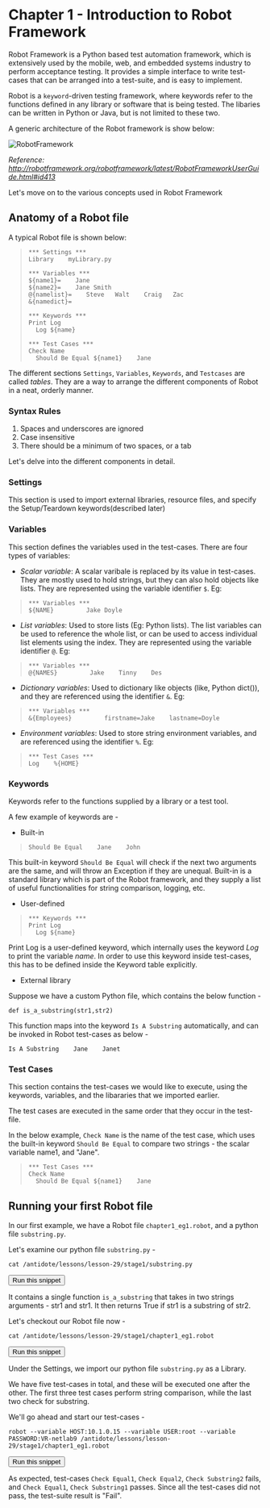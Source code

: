 # Chapter 1 - Introduction to Robot Framework

Robot Framework is a Python based test automation framework, which is extensively used by the mobile, web, and embedded systems industry to perform acceptance testing. It provides a simple interface to write test-cases that can be arranged into a test-suite, and is easy to implement.

Robot is a `keyword`-driven testing framework, where keywords refer to the functions defined in any library or software that is being tested. The libaries can be written in Python or Java, but is not limited to these two.

A generic architecture of the Robot framework is show below:


![RobotFramework]()

*Reference: http://robotframework.org/robotframework/latest/RobotFrameworkUserGuide.html#id413* 

Let's move on to the various concepts used in Robot Framework

## Anatomy of a Robot file
A typical Robot file is shown below:
>```
>*** Settings ***
>Library    myLibrary.py
>
>*** Variables ***
>${name1}=    Jane
>${name2}=    Jane Smith
>@{namelist}=    Steve   Walt    Craig   Zac
>&{namedict}=   
> 
>*** Keywords ***
>Print Log
>   Log ${name}
>
>*** Test Cases ***
>Check Name
>   Should Be Equal ${name1}    Jane 
>```

The different sections `Settings`, `Variables`, `Keywords`, and `Testcases` are called *tables*. They are a way to arrange the different components of Robot in a neat, orderly manner.

### Syntax Rules
1. Spaces and underscores are ignored
2. Case insensitive
3. There should be a minimum of two spaces, or a tab

Let's delve into the different components in detail.
### Settings
This section is used to import external libraries, resource files, and specify the Setup/Teardown keywords(described later)

### Variables
This section defines the variables used in the test-cases. There are four types of variables:

* *Scalar variable*: A scalar varibale is replaced by its value in test-cases. They are mostly used to hold strings, but they can also hold objects like lists. They are represented using the variable identifier `$`. Eg:
>```
>*** Variables ***
>${NAME}         Jake Doyle
>```

* *List variables*: Used to store lists (Eg: Python lists). The list variables can be used to reference the whole list, or can be used to access individual list elements using the index. They are represented using the variable identifier `@`. Eg:
>```
>*** Variables ***
>@{NAMES}         Jake    Tinny    Des
>```

*   *Dictionary variables*: Used to dictionary like objects (like, Python dict()), and they are referenced using the identifier `&`. Eg:

>```
>*** Variables ***
>&{Employees}         firstname=Jake    lastname=Doyle
>```

* *Environment variables*: Used to store string environment variables, and are referenced using the identifier `%`. Eg:
>```
>*** Test Cases ***
>Log    %{HOME}
>```


### Keywords
Keywords refer to the functions supplied by a library or a test tool. 


A few example of keywords are -
+ Built-in
>```
>Should Be Equal    Jane    John
>```
This built-in keyword `Should Be Equal` will check if the next two arguments are the same, and will throw an Exception if they are unequal. Built-in is a standard library which is part of the Robot framework, and they supply a list of useful functionalities for string comparison, logging, etc.

+ User-defined
>```
>*** Keywords ***
>Print Log
>   Log ${name}
>```

Print Log is a user-defined keyword, which internally uses the keyword *Log* to print the variable *name*. In order to use this keyword inside test-cases, this has to be defined inside the Keyword table explicitly.

+ External library

Suppose we have a custom Python file, which contains the below function -
```
def is_a_substring(str1,str2)
```
This function maps into the keyword `Is A Substring` automatically, and can be invoked in Robot test-cases as below -
```
Is A Substring    Jane    Janet
```
### Test Cases
This section contains the test-cases we would like to execute, using the keywords, variables, and the libararies that we imported earlier.

The test cases are executed in the same order that they occur in the test-file.

In the below example, `Check Name` is the name of the test case, which uses the built-in keyword `Should Be Equal` to compare two strings - the scalar variable name1, and "Jane".

>```
>*** Test Cases ***
>Check Name
>   Should Be Equal ${name1}    Jane 
>```

## Running your first Robot file

In our first example, we have a Robot file `chapter1_eg1.robot`, and a python file `substring.py`.

Let's examine our python file `substring.py` -
```
cat /antidote/lessons/lesson-29/stage1/substring.py
```
<button type="button" class="btn btn-primary btn-sm" onclick="runSnippetInTab('linux1', 10)">Run this snippet</button>

It contains a single function `is_a_substring` that takes in two strings arguments - str1 and str1. It then returns True if str1 is a substring of str2.

Let's checkout our Robot file now - 
```
cat /antidote/lessons/lesson-29/stage1/chapter1_eg1.robot
```
<button type="button" class="btn btn-primary btn-sm" onclick="runSnippetInTab('linux1', 11)">Run this snippet</button>

Under the Settings, we import our python file `substring.py` as a Library.

We have five test-cases in total, and these will be executed one after the other. The first three test cases perform string comparison, while the last two check for substring.

We'll go ahead and start our test-cases - 
```
robot --variable HOST:10.1.0.15 --variable USER:root --variable PASSWORD:VR-netlab9 /antidote/lessons/lesson-29/stage1/chapter1_eg1.robot
```
<button type="button" class="btn btn-primary btn-sm" onclick="runSnippetInTab('linux1', 12)">Run this snippet</button>

As expected, test-cases `Check Equal1`, `Check Equal2`, `Check Substring2` fails, and `Check Equal1`, `Check Substring1` passes. Since all the test-cases did not pass, the test-suite result is "Fail".